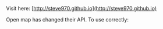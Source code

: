 Visit here: [http://steve970.github.io](http://steve970.github.io)

Open map has changed their API. To use correctly:
